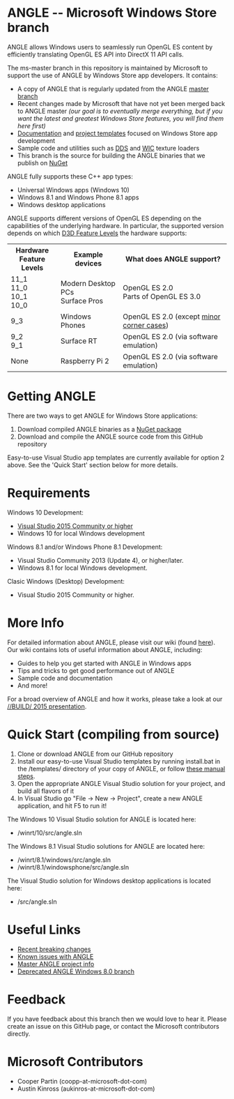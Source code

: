ANGLE -- Microsoft Windows Store branch
=====
ANGLE allows Windows users to seamlessly run OpenGL ES content by efficiently translating 
OpenGL ES API into DirectX 11 API calls.

The ms-master branch in this repository is maintained by Microsoft to support 
the use of ANGLE by Windows Store app developers. It contains:

- A copy of ANGLE that is regularly updated from the ANGLE 
  [master branch](https://code.google.com/p/angleproject)
- Recent changes made by Microsoft that have not yet been merged back to ANGLE master 
  _(our goal is to eventually merge everything, but if you want the latest and greatest 
  Windows Store features, you will find them here first)_
- [Documentation](https://github.com/MSOpenTech/angle/wiki) and 
  [project templates](https://github.com/MSOpenTech/angle/tree/ms-master/templates) 
  focused on Windows Store app development
- Sample code and utilities such as 
  [DDS](https://github.com/MSOpenTech/angle/wiki/Loading-textures-from-dds-files) and 
  [WIC](https://github.com/MSOpenTech/angle/wiki/Loading-textures-from-image-files) 
  texture loaders
- This branch is the source for building the ANGLE binaries that we publish on 
  [NuGet](https://www.nuget.org/packages/ANGLE.WindowsStore)

ANGLE fully supports these C++ app types:
- Universal Windows apps (Windows 10)
- Windows 8.1 and Windows Phone 8.1 apps
- Windows desktop applications

ANGLE supports different versions of OpenGL ES depending on the capabilities of the underlying hardware. 
In particular, the supported version depends on which 
[D3D Feature Levels](https://msdn.microsoft.com/en-us/library/windows/desktop/ff476876%28v=vs.85%29.aspx) 
the hardware supports:

<table>
<tr>
<th>Hardware<br>Feature Levels</th>
<th>Example devices</th>
<th>What does ANGLE support?</th>
</tr>
<tr>
<td>
11_1<br>
11_0<br>
10_1<br>
10_0<br>
</td>
<td>Modern Desktop PCs<br>Surface Pros</td>
<td>OpenGL ES 2.0<br> Parts of OpenGL ES 3.0</td>
</tr>
<tr>
<td>
9_3
</td>
<td>Windows Phones</td>
<td>OpenGL ES 2.0 (except <a href=https://github.com/MSOpenTech/angle/wiki/Known-Issues>minor corner cases</a>)</td>
</tr>
<tr>
<td>
9_2<br>
9_1
</td>
<td>Surface RT</td>
<td>OpenGL ES 2.0 (via software emulation)</td>
</tr>
<tr>
<td>
None
</td>
<td>Raspberry Pi 2</td>
<td>OpenGL ES 2.0 (via software emulation)</td>
</tr>
</table>

Getting ANGLE
=====

There are two ways to get ANGLE for Windows Store applications:
  1. Download compiled ANGLE binaries as a [NuGet package](http://github.com/MSOpenTech/angle/wiki/How-To-Use-the-ANGLE-NuGet-Package)
  2. Download and compile the ANGLE source code from this GitHub repository

Easy-to-use Visual Studio app templates are currently available for option 2 above. See the 'Quick Start' section below for more details.

Requirements
=====

Windows 10 Development:
* [Visual Studio 2015 Community or higher](https://www.visualstudio.com/downloads/visual-studio-2015-downloads-vs.aspx)
* Windows 10 for local Windows development

Windows 8.1 and/or Windows Phone 8.1 Development:
* Visual Studio Community 2013 (Update 4), or higher/later.
* Windows 8.1 for local Windows development.

Clasic Windows (Desktop) Development:
* Visual Studio 2015 Community or higher.

More Info
=====

For detailed information about ANGLE, please visit our wiki (found [here](https://github.com/MSOpenTech/angle/wiki)). Our wiki 
contains lots of useful information about ANGLE, including:

- Guides to help you get started with ANGLE in Windows apps
- Tips and tricks to get good performance out of ANGLE
- Sample code and documentation
- And more!

For a broad overview of ANGLE and how it works, please take a look at our [//BUILD/ 2015 presentation](http://channel9.msdn.com/Events/Build/2015/3-686).

Quick Start (compiling from source)
=====
1. Clone or download ANGLE from our GitHub repository
2. Install our easy-to-use Visual Studio templates by running install.bat in the /templates/ directory of your copy of ANGLE, or follow [these manual steps](https://github.com/MSOpenTech/angle/wiki/Installing-Templates).
3. Open the appropriate ANGLE Visual Studio solution for your project, and build all flavors of it
4. In Visual Studio go "File -> New -> Project", create a new ANGLE application, and hit F5 to run it!

The Windows 10 Visual Studio solution for ANGLE is located here:
* /winrt/10/src/angle.sln

The Windows 8.1 Visual Studio solutions for ANGLE are located here:

* /winrt/8.1/windows/src/angle.sln
* /winrt/8.1/windowsphone/src/angle.sln

The Visual Studio solution for Windows desktop applications is located here:

* /src/angle.sln

Useful Links
=====
- [Recent breaking changes](https://github.com/MSOpenTech/angle/wiki/breaking-changes)
- [Known issues with ANGLE](https://github.com/MSOpenTech/angle/wiki/known-issues)
- [Master ANGLE project info](https://code.google.com/p/angleproject/)
- [Deprecated ANGLE Windows 8.0 branch](https://github.com/MSOpenTech/angle-win8.0)

Feedback
=====
If you have feedback about this branch then we would love to hear it. Please 
create an issue on this GitHub page, or contact the Microsoft contributors directly.

Microsoft Contributors
=====
- Cooper Partin (coopp-at-microsoft-dot-com)
- Austin Kinross (aukinros-at-microsoft-dot-com)
